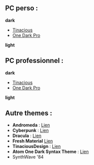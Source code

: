 ## PC perso : 

**dark**
- [Tinacious](https://marketplace.visualstudio.com/items?itemName=tinaciousdesign.theme-tinaciousdesign)
- [One Dark Pro](https://marketplace.visualstudio.com/items?itemName=zhuangtongfa.Material-theme)

**light**

## PC professionnel : 

**dark**
- [Tinacious](https://marketplace.visualstudio.com/items?itemName=tinaciousdesign.theme-tinaciousdesign)
- [One Dark Pro](https://marketplace.visualstudio.com/items?itemName=zhuangtongfa.Material-theme)

**light**

## Autre themes : 
- **Andromeda** : [Lien  ](https://marketplace.visualstudio.com/items?itemName=EliverLara.andromeda)
- **Cyberpunk** : [Lien ](https://marketplace.visualstudio.com/items?itemName=max-SS.cyberpunk)
- **Dracula** : [Lien ](https://marketplace.visualstudio.com/items?itemName=dracula-theme.theme-dracula)
- **Fresh Material** [Lien ](https://marketplace.visualstudio.com/items?itemName=2ndshift.fresh-material)
- **TinaciousDesign** : [Lien ](https://marketplace.visualstudio.com/items?itemName=tinaciousdesign.theme-tinaciousdesign)
- **Atom One Dark Syntax Theme** : [Lien ](https://marketplace.visualstudio.com/items?itemName=andischerer.theme-atom-one-dark)
- SynthWave '84 